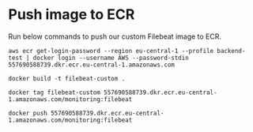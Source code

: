 # Push image to ECR
Run below commands to push our custom Filebeat image to ECR.
```
aws ecr get-login-password --region eu-central-1 --profile backend-test | docker login --username AWS --password-stdin 557690588739.dkr.ecr.eu-central-1.amazonaws.com
```

```
docker build -t filebeat-custom .
```

```
docker tag filebeat-custom 557690588739.dkr.ecr.eu-central-1.amazonaws.com/monitoring:filebeat
```

```
docker push 557690588739.dkr.ecr.eu-central-1.amazonaws.com/monitoring:filebeat
```
